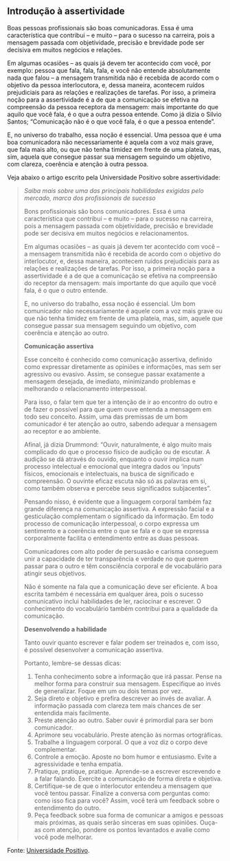 ## Introdução à assertividade

Boas pessoas profissionais são boas comunicadoras. Essa é uma característica que contribui – e muito – para o sucesso na carreira, pois a mensagem passada com objetividade, precisão e brevidade pode ser decisiva em muitos negócios e relações.

Em algumas ocasiões – as quais já devem ter acontecido com você, por exemplo: pessoa que fala, fala, fala, e você não entende absolutamente nada que falou – a mensagem transmitida não é recebida de acordo com o objetivo da pessoa interlocutora, e, dessa maneira, acontecem ruídos prejudiciais para as relações e realizações de tarefas. Por isso, a primeira noção para a assertividade é a de que a comunicação se efetiva na compreensão da pessoa receptora da mensagem: mais importante do que aquilo que você fala, é o que a outra pessoa entende. Como já dizia o Silvio Santos; “Comunicação não é o que você fala, é o que a pessoa entende”. 

E, no universo do trabalho, essa noção é essencial. Uma pessoa que é uma boa comunicadora não necessariamente é aquela com a voz mais grave, que fala mais alto,  ou que não tenha timidez em frente de uma plateia, mas, sim, aquela que consegue passar sua mensagem seguindo um objetivo, com clareza, coerência e atenção à outra pessoa.

Veja abaixo o artigo escrito pela Universidade Positivo sobre assertividade:

> _Saiba mais sobre uma das principais habilidades exigidas pelo mercado, marca dos profissionais de sucesso_
>
> Bons profissionais são bons comunicadores. Essa é uma característica que contribui – e muito – para o sucesso na carreira, pois a mensagem passada com objetividade, precisão e brevidade pode ser decisiva em muitos negócios e relacionamentos.
>
> Em algumas ocasiões – as quais já devem ter acontecido com você – a mensagem transmitida não é recebida de acordo com o objetivo do interlocutor, e, dessa maneira, acontecem ruídos prejudiciais para as relações e realizações de tarefas. Por isso, a primeira noção para a assertividade é a de que a comunicação se efetiva na compreensão do receptor da mensagem: mais importante do que aquilo que você fala, é o que o outro entende.
>
> E, no universo do trabalho, essa noção é essencial. Um bom comunicador não necessariamente é aquele com a voz mais grave ou que não tenha timidez em frente de uma plateia, mas, sim, aquele que consegue passar sua mensagem seguindo um objetivo, com coerência e atenção ao outro.
>
> **Comunicação assertiva**
>
> Esse conceito é conhecido como comunicação assertiva, definido como expressar diretamente as opiniões e informações, mas sem ser agressivo ou evasivo. Assim, se consegue passar exatamente a mensagem desejada, de imediato, minimizando problemas e melhorando o relacionamento interpessoal.
>
> Para isso, o falar tem que ter a intenção de ir ao encontro do outro e de fazer o possível para que quem ouve entenda a mensagem em todo seu conceito. Assim, uma das premissas de um bom comunicador é ter atenção ao outro, sabendo adequar a mensagem ao receptor e ao ambiente.
>
> Afinal, já dizia Drummond: “Ouvir, naturalmente, é algo muito mais complicado do que o processo físico de audição ou de escutar. A audição se dá através do ouvido, enquanto o ouvir implica num processo intelectual e emocional que integra dados ou ‘inputs’ físicos, emocionais e intelectuais, na busca de significado e compreensão. O ouvinte eficaz escuta não só as palavras em si, como também observa e percebe seus significados subjacentes”.
>
> Pensando nisso, é evidente que a linguagem corporal também faz grande diferença na comunicação assertiva. A expressão facial e a gesticulação complementam o significado da informação. Em todo processo de comunicação interpessoal, o corpo expressa um sentimento e a coerência entre o que se fala e o que se expressa corporalmente facilita o entendimento entre as duas pessoas.
>
> Comunicadores com alto poder de persuasão e carisma conseguem unir a capacidade de ter transparência e verdade no que querem passar para o outro e têm consciência corporal e de vocabulário para atingir seus objetivos.
>
> Não é somente na fala que a comunicação deve ser eficiente. A boa escrita também é necessária em qualquer área, pois o sucesso comunicativo inclui habilidades de ler, raciocinar e escrever. O conhecimento do vocabulário também contribui para a qualidade da comunicação.
>
> **Desenvolvendo a habilidade**
>
> Tanto ouvir quanto escrever e falar podem ser treinados e, com isso, é possível desenvolver a comunicação assertiva.
>
> Portanto, lembre-se dessas dicas:
>
>
>
> 1. Tenha conhecimento sobre a informação que irá passar. Pense na melhor forma para construir sua mensagem. Especifique ao invés de generalizar. Foque em um ou dois temas por vez.
> 2. Seja direto e objetivo e prefira descrever ao invés de avaliar. A informação passada com clareza tem mais chances de ser entendida mais facilmente.
> 3. Preste atenção ao outro. Saber ouvir é primordial para ser bom comunicador.
> 4. Aprimore seu vocabulário. Preste atenção às normas ortográficas.
> 5. Trabalhe a linguagem corporal. O que a voz diz o corpo deve complementar.
> 6. Controle a emoção. Aposte no bom humor e entusiasmo. Evite a agressividade e tenha empatia.
> 7. Pratique, pratique, pratique. Aprende-se a escrever escrevendo e a falar falando. Exercite a comunicação de forma direta e objetiva.
> 8. Certifique-se de que o interlocutor entendeu a mensagem que você tentou passar. Finalize a conversa com perguntas como: como isso fica para você? Assim, você terá um feedback sobre o entendimento do outro.
> 9. Peça feedback sobre sua forma de comunicar a amigos e pessoas mais próximas, as quais serão sinceras em suas opiniões. Ouça-as com atenção, pondere os pontos levantados e avalie como você pode melhorar.


Fonte: [Universidade Positivo](http://movimentopositivo.up.edu.br/2020/01/24/assertividade-comunicacao-eficaz-traz-resultados/).
